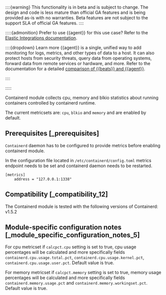 ::::{warning}
This functionality is in beta and is subject to change. The design and code is less mature than official GA features and is being provided as-is with no warranties. Beta features are not subject to the support SLA of official GA features.
::::


:::::{admonition} Prefer to use {{agent}} for this use case?
Refer to the [Elastic Integrations documentation](integration-docs://reference/containerd/index.md).

::::{dropdown} Learn more
{{agent}} is a single, unified way to add monitoring for logs, metrics, and other types of data to a host. It can also protect hosts from security threats, query data from operating systems, forward data from remote services or hardware, and more. Refer to the documentation for a detailed [comparison of {{beats}} and {{agent}}](docs-content://reference/fleet/index.md).

::::


:::::


Containerd module collects cpu, memory and blkio statistics about running containers controlled by containerd runtime.

The current metricsets are: `cpu`, `blkio` and `memory` and are enabled by default.


## Prerequisites [_prerequisites]

`Containerd` daemon has to be configured to provide metrics before enabling containerd module.

In the configuration file located in `/etc/containerd/config.toml` metrics endpoint needs to be set and containerd daemon needs to be restarted.

```
[metrics]
    address = "127.0.0.1:1338"
```


## Compatibility [_compatibility_12]

The Containerd module is tested with the following versions of Containerd: v1.5.2


## Module-specific configuration notes [_module_specific_configuration_notes_5]

For cpu metricset if `calcpct.cpu` setting is set to true, cpu usage percentages will be calculated and more specifically fields `containerd.cpu.usage.total.pct`, `containerd.cpu.usage.kernel.pct`, `containerd.cpu.usage.user.pct`. Default value is true.

For memory metricset if `calcpct.memory` setting is set to true, memory usage percentages will be calculated and more specifically fields `containerd.memory.usage.pct` and  `containerd.memory.workingset.pct`. Default value is true.
